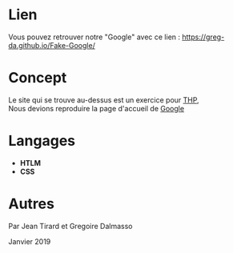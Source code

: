 # Lien
Vous pouvez retrouver notre "Google" avec ce lien : https://greg-da.github.io/Fake-Google/
# Concept
Le site qui se trouve au-dessus est un exercice pour [THP](https://www.thehackingproject.org/),  
Nous devions reproduire la page d'accueil de [Google](https://www.google.fr/)
# Langages
- **HTLM**
- **CSS**

# Autres
Par Jean Tirard et Gregoire Dalmasso

Janvier 2019
